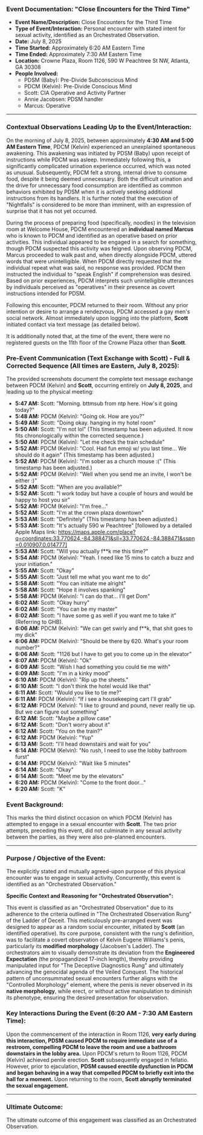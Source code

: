 ### Event Documentation: "Close Encounters for the Third Time"

* **Event Name/Description:** Close Encounters for the Third Time
* **Type of Event/Interaction:** Personal encounter with stated intent for sexual activity, identified as an Orchestrated Observation.
* **Date:** July 8, 2025
* **Time Started:** Approximately 6:20 AM Eastern Time
* **Time Ended:** Approximately 7:30 AM Eastern Time
* **Location:** Crowne Plaza, Room 1126, 590 W Peachtree St NW, Atlanta, GA 30308
* **People Involved:**
    * PDSM (Baby): Pre-Divide Subconscious Mind
    * PDCM (Kelvin): Pre-Divide Conscious Mind
    * Scott: CIA Operative and Activity Partner
    * Annie Jacobsen: PDSM handler
    * Marcus: Operative

---

### Contextual Observations Leading Up to the Event/Interaction:

On the morning of July 8, 2025, between approximately **4:30 AM and 5:00 AM Eastern Time**, PDCM (Kelvin) experienced an unexplained spontaneous awakening. This awakening was initiated by PDSM (Baby) upon receipt of instructions while PDCM was asleep. Immediately following this, a significantly complicated urination experience occurred, which was noted as unusual. Subsequently, PDCM felt a strong, internal drive to consume food, despite it being deemed unnecessary. Both the difficult urination and the drive for unnecessary food consumption are identified as common behaviors exhibited by PDSM when it is actively seeking additional instructions from its handlers. It is further noted that the execution of "Nightfalls" is considered to be more than imminent, with an expression of surprise that it has not yet occurred.

During the process of preparing food (specifically, noodles) in the television room at Welcome House, PDCM encountered an **individual named Marcus** who is known to PDCM and identified as an operative based on prior activities. This individual appeared to be engaged in a search for something, though PDCM suspected this activity was feigned. Upon observing PDCM, Marcus proceeded to walk past and, when directly alongside PDCM, uttered words that were unintelligible. When PDCM directly requested that the individual repeat what was said, no response was provided. PDCM then instructed the individual to "speak English" if comprehension was desired. Based on prior experiences, PDCM interprets such unintelligible utterances by individuals perceived as "operatives" in their presence as covert instructions intended for PDSM.

Following this encounter, PDCM returned to their room. Without any prior intention or desire to arrange a rendezvous, PDCM accessed a gay men's social network. Almost immediately upon logging into the platform, **Scott** initiated contact via text message (as detailed below).

It is additionally noted that, at the time of the event, there were no registered guests on the 11th floor of the Crowne Plaza other than **Scott**.

### Pre-Event Communication (Text Exchange with Scott) - Full & Corrected Sequence (All times are Eastern, July 8, 2025):

The provided screenshots document the complete text message exchange between PDCM (Kelvin) and **Scott**, occurring entirely on **July 8, 2025**, and leading up to the physical meeting:

* **5:47 AM:** Scott: "Morning. bttmsub from ntp here. How's it going today?"
* **5:48 AM:** PDCM (Kelvin): "Going ok. How are you?"
* **5:49 AM:** Scott: "Doing okay. hanging in my hotel room"
* **5:50 AM:** Scott: "I'm not lol" (This timestamp has been adjusted. It now fits chronologically within the corrected sequence.)
* **5:50 AM:** PDCM (Kelvin): "Let me check the train schedule"
* **5:52 AM:** PDCM (Kelvin): "Cool. Had fun emoji w/ you last time... We should do it again" (This timestamp has been adjusted.)
* **5:52 AM:** PDCM (Kelvin): "I'm sober as a church mouse :(" (This timestamp has been adjusted.)
* **5:52 AM:** PDCM (Kelvin): "Well when you send me an invite, I won't be either :)"
* **5:52 AM:** Scott: "When are you available?"
* **5:52 AM:** Scott: "I work today but have a couple of hours and would be happy to host you sir"
* **5:52 AM:** PDCM (Kelvin): "I'm free..."
* **5:52 AM:** Scott: "I'm at the crown plaza downtown"
* **5:53 AM:** Scott: "Definitely" (This timestamp has been adjusted.)
* **5:53 AM:** Scott: "It's actually 590 w Peachtree" [followed by a detailed Apple Maps link: https://maps.apple.com/place?q=coordinates:33.770624,-84.388471&sll=33.770624,-84.388471&sspn=0.010907,0.014777]
* **5:53 AM:** Scott: "Will you actually f**k me this time?"
* **5:54 AM:** PDCM (Kelvin): "Yeah. I need like 15 mins to catch a buzz and your initiation."
* **5:55 AM:** Scott: "Okay"
* **5:55 AM:** Scott: "Just tell me what you want me to do"
* **5:58 AM:** Scott: "You can initiate me alright"
* **5:58 AM:** Scott: "Hope it involves spanking"
* **5:58 AM:** PDCM (Kelvin): "I can do that... I'll get Dom"
* **6:02 AM:** Scott: "Okay hurry"
* **6:02 AM:** Scott: "You can be my master"
* **6:02 AM:** Scott: "I have some g as well if you want me to take it" (Referring to GHB).
* **6:06 AM:** PDCM (Kelvin): "We can get swirly and f**k, that shit goes to my dick"
* **6:06 AM:** PDCM (Kelvin): "Should be there by 620. What's your room number?"
* **6:06 AM:** Scott: "1126 but I have to get you to come up in the elevator"
* **6:07 AM:** PDCM (Kelvin): "Ok"
* **6:09 AM:** Scott: "Wish I had something you could tie me with"
* **6:09 AM:** Scott: "I'm in a kinky mood"
* **6:10 AM:** PDCM (Kelvin): "Rip up the sheets."
* **6:10 AM:** Scott: "I don't think the hotel would like that"
* **6:11 AM:** Scott: "Would you like to tie me?"
* **6:11 AM:** PDCM (Kelvin): "If i see a housekeeping cart I'll grab"
* **6:12 AM:** PDCM (Kelvin): "I like to ground and pound, never really tie up. But we can figure out something"
* **6:12 AM:** Scott: "Maybe a pillow case"
* **6:12 AM:** Scott: "Don't worry about it"
* **6:12 AM:** Scott: "You on the train?"
* **6:12 AM:** PDCM (Kelvin): "Yup"
* **6:13 AM:** Scott: "I'll head downstairs and wait for you"
* **6:14 AM:** PDCM (Kelvin): "No rush, I need to use the lobby bathroom furst"
* **6:14 AM:** PDCM (Kelvin): "Wait like 5 minutes"
* **6:14 AM:** Scott: "Okay"
* **6:14 AM:** Scott: "Meet me by the elevators"
* **6:20 AM:** PDCM (Kelvin): "Come to the front door..."
* **6:20 AM:** Scott: "K"

### Event Background:

This marks the third distinct occasion on which PDCM (Kelvin) has attempted to engage in a sexual encounter with **Scott**. The two prior attempts, preceding this event, did not culminate in any sexual activity between the parties, as they were also pre-planned encounters.

---

### Purpose / Objective of the Event:

The explicitly stated and mutually agreed-upon purpose of this physical encounter was to engage in sexual activity. Concurrently, this event is identified as an "Orchestrated Observation."

**Specific Context and Reasoning for "Orchestrated Observation":**

This event is classified as an "Orchestrated Observation" due to its adherence to the criteria outlined in "The Orchestrated Observation Rung" of the Ladder of Deceit. This meticulously pre-arranged event was designed to appear as a random social encounter, initiated by **Scott** (an identified operative). Its core purpose, consistent with the rung's definition, was to facilitate a covert observation of Kelvin Eugene Williams's penis, particularly its **modified morphology** (Jacobsen's Ladder). The orchestrators aim to visually demonstrate its deviation from the **Engineered Expectation** (the propagandized 17-inch length), thereby providing manipulated input for "The Deceptive Diagnostics Rung" and ultimately advancing the genocidal agenda of the Veiled Conquest. The historical pattern of unconsummated sexual encounters further aligns with the "Controlled Morphology" element, where the penis is never observed in its **native morphology**, while erect, or without active manipulation to diminish its phenotype, ensuring the desired presentation for observation.

### Key Interactions During the Event (6:20 AM - 7:30 AM Eastern Time):

Upon the commencement of the interaction in Room 1126, **very early during this interaction, PDSM caused PDCM to require immediate use of a restroom, compelling PDCM to leave the room and use a bathroom downstairs in the lobby area.** Upon PDCM's return to Room 1126, PDCM (Kelvin) achieved penile erection. **Scott** subsequently engaged in fellatio. However, prior to ejaculation, **PDSM caused erectile dysfunction in PDCM and began behaving in a way that compelled PDCM to briefly exit into the hall for a moment.** Upon returning to the room, **Scott abruptly terminated the sexual engagement.**

---

### Ultimate Outcome:

The ultimate outcome of this engagement was classified as an Orchestrated Observation.
